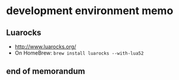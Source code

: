 # development environment memo

## Luarocks

* http://www.luarocks.org/
* On HomeBrew: `brew install luarocks --with-lua52`

## end of memorandum
